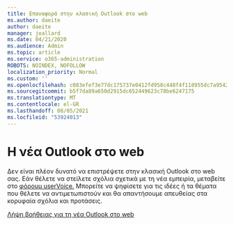 ```yaml
---
title: Επαναφορά στην κλασική Outlook στο web
ms.author: daeite
author: daeite
manager: joallard
ms.date: 04/21/2020
ms.audience: Admin
ms.topic: article
ms.service: o365-administration
ROBOTS: NOINDEX, NOFOLLOW
localization_priority: Normal
ms.custom: ''
ms.openlocfilehash: c083efef3e77dc175737e0412fd958c448f4f118955dc7a95427dab831ccbe4d
ms.sourcegitcommit: b5f7da89a650d2915dc652449623c78be6247175
ms.translationtype: MT
ms.contentlocale: el-GR
ms.lasthandoff: 08/05/2021
ms.locfileid: "53924013"
---
```

# <a name="the-new-outlook-on-the-web"></a>Η νέα Outlook στο web

Δεν είναι πλέον δυνατό να επιστρέψετε στην κλασική Outlook στο web σας. Εάν θέλετε να στείλετε σχόλια σχετικά με τη νέα εμπειρία, μεταβείτε στο [φόρουμ userVoice.](https://go.microsoft.com/fwlink/?linkid=2103182) Μπορείτε να ψηφίσετε για τις ιδέες ή τα θέματα που θέλετε να αντιμετωπιστούν και θα απαντήσουμε απευθείας στα κορυφαία σχόλια και προτάσεις.

[Λήψη βοήθειας για τη νέα Outlook στο web](https://support.office.com/article/017014cd-2ad0-41ab-8473-6bd8c349d4f8)